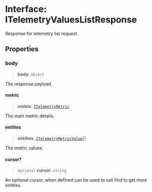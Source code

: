 # Interface: ITelemetryValuesListResponse

Response for telemetry list request.

## Properties

### body

> **body**: `object`

The response payload.

#### metric

> **metric**: [`ITelemetryMetric`](ITelemetryMetric.md)

The main metric details.

#### entities

> **entities**: [`ITelemetryMetricValue`](ITelemetryMetricValue.md)[]

The metric values.

#### cursor?

> `optional` **cursor**: `string`

An optional cursor, when defined can be used to call find to get more entities.
